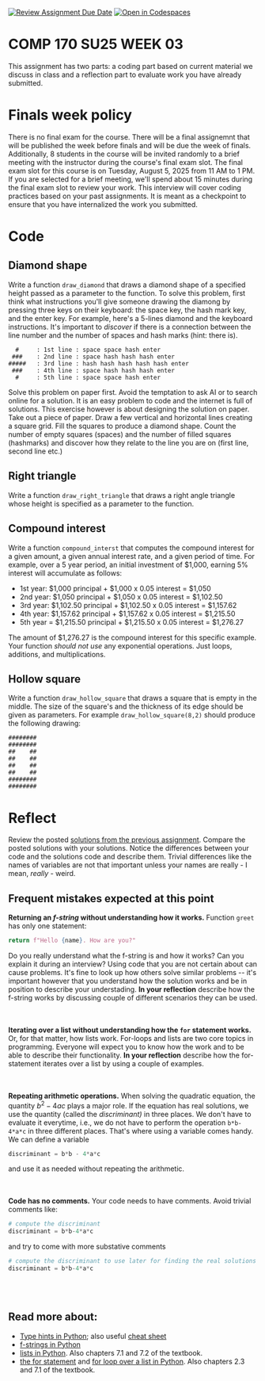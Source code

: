 [![Review Assignment Due Date](https://classroom.github.com/assets/deadline-readme-button-22041afd0340ce965d47ae6ef1cefeee28c7c493a6346c4f15d667ab976d596c.svg)](https://classroom.github.com/a/jpCc1Rfw)
[![Open in Codespaces](https://classroom.github.com/assets/launch-codespace-2972f46106e565e64193e422d61a12cf1da4916b45550586e14ef0a7c637dd04.svg)](https://classroom.github.com/open-in-codespaces?assignment_repo_id=19810534)
# COMP 170 SU25 WEEK 03

This assignment has two parts: a coding part based on current material we discuss in class and a reflection part to evaluate work you have already submitted.

# Finals week policy

There is no final exam for the course. There will be a final assignemnt that will be published the week before finals and will be due the week of finals. Additionally, 8 students in the course will be invited randomly to a brief meeting with the instructor during the course's final exam slot. The final exam slot for this course is on Tuesday, August 5, 2025 from 11 AM to 1 PM. If you are selected for a brief meeting, we'll spend about 15 minutes during the final exam slot to review your work. This interview will cover coding practices based on your past assignments. It is meant as a checkpoint to ensure that you have internalized the work you submitted.

# Code

## Diamond shape

Write a function `draw_diamond` that draws a diamond shape of a specified height passed as a parameter to the function. To solve this problem, first think what instructions you'll give someone drawing the diamong by pressing three keys on their keyboard: the space key, the hash mark key, and the enter key. For example, here's a 5-lines diamond and the keyboard instructions. It's important to *discover* if there is a connection between the line number and the number of spaces and hash marks (hint: there is).

```text
  #     : 1st line : space space hash enter
 ###    : 2nd line : space hash hash hash enter
#####   : 3rd line : hash hash hash hash hash enter
 ###    : 4th line : space hash hash hash enter
  #     : 5th line : space space hash enter
```

Solve this problem on paper first. Avoid the temptation to ask AI or to search online for a solution. It is an easy problem to code and the internet is full of solutions. This exercise however is about designing the solution on paper. Take out a piece of paper. Draw a few vertical and horizontal lines creating a square grid. Fill the squares to produce a diamond shape. Count the number of empty squares (spaces) and the number of filled squares (hashmarks) and discover how they relate to the line you are on (first line, second line etc.)

## Right triangle

Write a function `draw_right_triangle` that draws a right angle triangle whose height is specified as a parameter to the function.


## Compound interest

Write a function `compound_interst` that computes the compound interest for a given amount, a given annual interest rate, and a given period of time. For example, over a 5 year period, an initial investment of $1,000, earning 5% interest will accumulate as follows:

* 1st year: $1,000 principal + $1,000 x 0.05 interest = $1,050
* 2nd year: $1,050 principal + $1,050 x 0.05 interest = $1,102.50
* 3rd year: $1,102.50 principal + $1,102.50 x 0.05 interest = $1,157.62
* 4th year: $1,157.62 principal + $1,157.62 x 0.05 interest = $1,215.50
* 5th year = $1,215.50 principal + $1,215.50 x 0.05 interest = $1,276.27

The amount of $1,276.27 is the compound interest for this specific example. Your function *should not use* any exponential operations. Just loops, additions, and multiplications.

## Hollow square 

Write a function `draw_hollow_square` that draws a square that is empty in the middle. The size of the square's and the thickness of its edge should be given as parameters. For example `draw_hollow_square(8,2)` should produce the following drawing:

```text
########
########
##    ## 
##    ## 
##    ## 
##    ##  
########
########
```

# Reflect

Review the posted [solutions from the previous assignment](./solutions.py). Compare the posted solutions with your solutions. Notice the differences between your code and the solutions code and describe them. Trivial differences like the names of variables are not that important unless your names are really - I mean, *really -* weird.

## Frequent mistakes expected at this point

**Returning an *f-string* without understanding how it works.** Function `greet` has only one statement:
```python
return f"Hello {name}. How are you?"
```
Do you really understand what the f-string is and how it works? Can you explain it during an interview? Using code that you are not certain about can cause problems. It's fine to look up how others solve similar problems -- it's important however that you understand how the solution works and be in position to describe your understading. **In your reflection** describe how the f-string works by discussing couple of different scenarios they can be used.<br/><br/><br/>

**Iterating over a list without understanding how the `for` statement works.** Or, for that matter, how lists work. For-loops and lists are two core topics in programming. Everyone will expect you to know how the work and to be able to describe their functionality. **In your reflection** describe how the for-statement iterates over a list by using a couple of examples.<br/><br/><br/>

**Repeating arithmetic operations.** When solving the quadratic equation, the quantity $b^2-4ac$ plays a major role. If the equation has real solutions, we use the quantity (called the *discriminant)* in three places. We don't have to evaluate it everytime, i.e., we do not have to perform the operation `b*b-4*a*c` in three different places. That's where using a variable comes handy. We can define a variable
```python
discriminant = b*b - 4*a*c
``` 
and use it as needed without repeating the arithmetic.<br/><br/><br/>

**Code has no comments.** Your code needs to have comments. Avoid trivial comments like:
```python
# compute the discriminant
discriminant = b*b-4*a*c
```
and try to come with more substative comments
```python
# compute the discriminant to use later for finding the real solutions
discriminant = b*b-4*a*c
```
<br/><br/>

## Read more about:

* [Type hints in Python](https://docs.python.org/3/library/typing.html); also useful [cheat sheet](https://mypy.readthedocs.io/en/stable/cheat_sheet_py3.html#functions)
* [f-strings in Python](https://docs.python.org/3/tutorial/inputoutput.html#tut-f-strings)
* [lists in Python](https://docs.python.org/3/tutorial/datastructures.html). Also chapters 7.1 and 7.2 of the textbook.
* [the for statement](https://docs.python.org/3/reference/compound_stmts.html#for) and [for loop over a list in Python](https://docs.python.org/3/tutorial/controlflow.html#for-statements). Also chapters 2.3 and 7.1 of the textbook.
